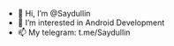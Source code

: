 - 👋 Hi, I’m @Saydullin
- 👀 I’m interested in Android Development
- 📫 My telegram: t.me/Saydullin

<!---
Saydullin/Saydullin is a ✨ special ✨ repository because its `README.md` (this file) appears on your GitHub profile.
You can click the Preview link to take a look at your changes.
--->
